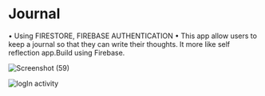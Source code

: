 # Journal
• Using FIRESTORE, FIREBASE AUTHENTICATION • This app allow users to keep a journal so that they can write their thoughts. It more like self reflection app.Build using Firebase.




![Screenshot (59)](https://user-images.githubusercontent.com/71267021/109410036-5d896f80-79bd-11eb-8f8d-f611ce618a17.png)


![logIn activity](https://user-images.githubusercontent.com/71267021/109410304-890d5980-79bf-11eb-97f1-39833e65e333.jpg)
